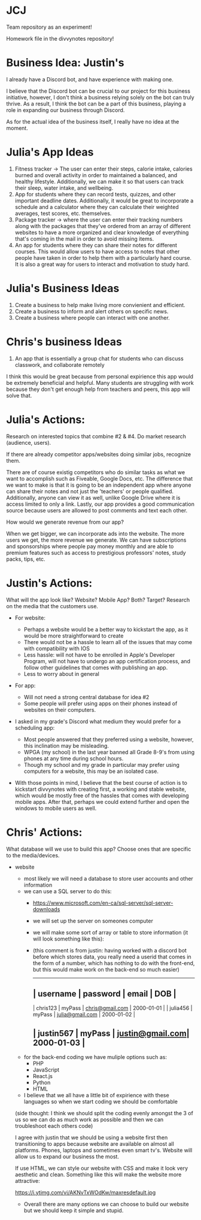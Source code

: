 # JCJ
Team repository as an experiment!



Homework file in the divvynotes repository!

# Business Idea: Justin's

 I already have a Discord bot, and have experience with making one.

I believe that the Discord bot can be crucial to our project for this business initiative, however, I don't think a business relying solely on the bot can truly thrive. As a result, I think the bot can be a part of this business, playing a role in expanding our business through Discord.

As for the actual idea of the business itself, I really have no idea at the moment.

# Julia's App Ideas
1. Fitness tracker -> The user can enter their steps, calorie intake, calories burned and overall activity in order to maintained a balanced, and healthy lifestyle. Additionally, we can make it so that users can track their sleep, water intake, and wellbeing.
2. App for students where they can record tests, quizzes, and other important deadline dates. Additionally, it would be great to incorporate a schedule and a calculator where they can calculate their weighted averages, test scores, etc. themselves.
3. Package tracker -> where the user can enter their tracking numbers along with the packages that they've ordered from an array of different websites to have a more organized and clear knowledge of everything that's coming in the mail in order to avoid missing items.
4. An app for students where they can share their notes for different courses. This would allow users to have access to notes that other people have taken in order to help them with a particularly hard course. It is also a great way for users to interact and motivation to study hard.
# Julia's Business Ideas
1. Create a business to help make living more convienient and efficient.
2. Create a business to inform and alert others on specific news.
3. Create a business where people can interact with one another.

# Chris's business Ideas
1. An app that is essentially a group chat for students who can discuss classwork, and collaborate remotely

I think this would be great because from personal expirience this app would be extremely beneficial and helpful. Many students are struggling with work because they don't get enough help from teachers and peers, this app will solve that.



# Julia's Actions:

Research on interested topics that combine #2 & #4. Do market research (audience, users). 


If there are already competitor apps/websites doing similar jobs, recognize them.

There are of course existig competitors who do similar tasks as what we want to accomplish such as Fiveable, Google Docs, etc. The difference that we want to make is that it is going to be an independent app where anyone can share their notes and not just the 'teachers' or people qualified. Additionally, anyone can view it as well, unlike Google Drive where it is access limited to only a link. Lastly, our app provides a good communication source because users are allowed to post comments and text each other.

How would we generate revenue from our app?

When we get bigger, we can incorporate ads into the website. The more users we get, the more revenue we generate. We can have subscriptions and sponsorships where people pay money monthly and are able to premium features such as access to prestigious professors' notes, study packs, tips, etc.

# Justin's Actions:

What will the app look like? Website? Mobile App? Both? Target? Research on the media that the customers use.

- For website:
  - Perhaps a website would be a better way to kickstart the app, as it would be more straightforward to create
  - There would not be a hassle to learn all of the issues that may come with compatibility with IOS
  - Less hassle: will not have to be enrolled in Apple's Developer Program, will not have to undergo an app certification process, and follow other guidelines that comes with publishing an app.
  - Less to worry about in general
- For app:
  - Will not need a strong central database for idea #2
  - Some people will prefer using apps on their phones instead of websites on their computers.

- I asked in my grade's Discord what medium they would prefer for a scheduling app:
  - Most people answered that they preferred using a website, however, this inclination may be misleading.
  - WPGA (my school) in the last year banned all Grade 8-9's from using phones at any time during school hours.
  - Though my school and my grade in particular may prefer using computers for a website, this may be an isolated case.
- With those points in mind, I believe that the best course of action is to kickstart divvynotes with creating first, a working and stable website, which would be mostly free of the hassles that comes with developing mobile apps. After that, perhaps we could extend further and open the windows to mobile users as well.



# Chris' Actions:

What database will we use to build this app? Choose ones that are specific to the media/devices.

- website
  - most likely we will need a database to store user accounts and other information
  - we can use a SQL server to do this:
    - https://www.microsoft.com/en-ca/sql-server/sql-server-downloads
    
    - we will set up the server on someones computer

    - we will make some sort of array or table to store information (it will look something like this):
    
    - (this comment is from justin: having worked with a discord bot before which stores data, you really need a userid that comes in the form of a number, which has nothing to do with the front-end, but this would make work on the back-end so much easier)
    
      -------------------------------------------------------------------
      |   username    |    password    |      email      |      DOB     |
      -------------------------------------------------------------------
      |    chris123   |     myPass     | chris@gmail.com |  2000-01-01  |
      |    julia456   |     myPass     | julia@gmail.com |  2000-01-02  |
      
      |   justin567   |     myPass     | justin@gmail.com|  2000-01-03  |
      -------------------------------------------------------------------
  - for the back-end coding we have muliple options such as:
    - PHP
    - JavaScript
    - React.js
    - Python
    - HTML
  - I believe that we all have a little bit of expirience with these languages so when we start coding we should be comfortable
  
  (side thought: I think we should split the coding evenly amongst the 3 of us so we can do as much work as possible and then we can troubleshoot each others code)
  
  I agree with justin that we should be using a website first then transitioning to apps because website are available on almost all platforms. Phones, laptops and sometimes even smart tv's. Website will allow us to expand our business the most.
  
  If use HTML, we can style our website with CSS and make it look very aesthetic and clean. Something like this will make the website more attractive:
  
  https://i.ytimg.com/vi/AKNvTxWOdKw/maxresdefault.jpg
  
  - Overall there are many options we can choose to build our website but we should keep it simple and stupid.





